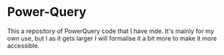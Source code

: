 # Power-Query
This a repository of PowerQuery code that I have mde. 
It's mainly for my own use, but I as it gets larger I will formalise it a bit more to make it more accessible.  
